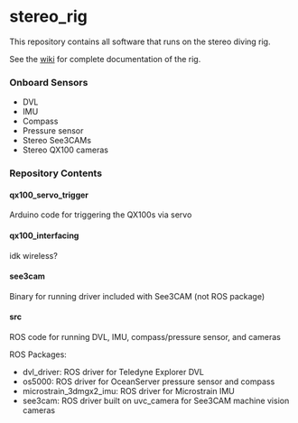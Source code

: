 stereo_rig
==========

This repository contains all software that runs on the stereo diving rig.

See the [wiki](https://github.com/UCSD-E4E/stereo_rig/wiki) for complete documentation of the rig.

### Onboard Sensors

* DVL
* IMU
* Compass
* Pressure sensor
* Stereo See3CAMs
* Stereo QX100 cameras

### Repository Contents


#### qx100_servo_trigger

Arduino code for triggering the QX100s via servo

#### qx100_interfacing

idk wireless?

#### see3cam

Binary for running driver included with See3CAM (not ROS package)

#### src

ROS code for running DVL, IMU, compass/pressure sensor, and cameras

ROS Packages:

* dvl_driver: ROS driver for Teledyne Explorer DVL
* os5000: ROS driver for OceanServer pressure sensor and compass
* microstrain_3dmgx2_imu: ROS driver for Microstrain IMU
* see3cam: ROS driver built on uvc_camera for See3CAM machine vision cameras

